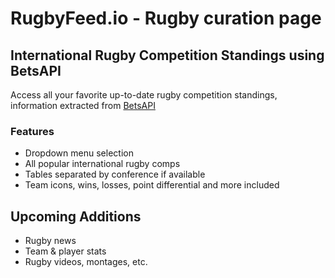 # RugbyFeed.io - Rugby curation page

## International Rugby Competition Standings using BetsAPI

Access all your favorite up-to-date rugby competition standings, information extracted from [BetsAPI](https://betsapi.com/)

### Features

  - Dropdown menu selection
  - All popular international rugby comps
  - Tables separated by conference if available
  - Team icons, wins, losses, point differential and more included

## Upcoming Additions
  - Rugby news
  - Team & player stats
  - Rugby videos, montages, etc.
